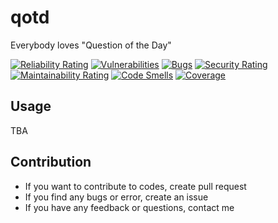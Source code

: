 # qotd
Everybody loves "Question of the Day"

[![Reliability Rating](https://sonarcloud.io/api/project_badges/measure?project=amber-weightman_qotd&metric=reliability_rating)](https://sonarcloud.io/summary/new_code?id=amber-weightman_qotd)
[![Vulnerabilities](https://sonarcloud.io/api/project_badges/measure?project=amber-weightman_qotd&metric=vulnerabilities)](https://sonarcloud.io/summary/new_code?id=amber-weightman_qotd)
[![Bugs](https://sonarcloud.io/api/project_badges/measure?project=amber-weightman_qotd&metric=bugs)](https://sonarcloud.io/summary/new_code?id=amber-weightman_qotd)
[![Security Rating](https://sonarcloud.io/api/project_badges/measure?project=amber-weightman_qotd&metric=security_rating)](https://sonarcloud.io/summary/new_code?id=amber-weightman_qotd)
[![Maintainability Rating](https://sonarcloud.io/api/project_badges/measure?project=amber-weightman_qotd&metric=sqale_rating)](https://sonarcloud.io/summary/new_code?id=amber-weightman_qotd)
[![Code Smells](https://sonarcloud.io/api/project_badges/measure?project=amber-weightman_qotd&metric=code_smells)](https://sonarcloud.io/summary/new_code?id=amber-weightman_qotd)
[![Coverage](https://sonarcloud.io/api/project_badges/measure?project=amber-weightman_qotd&metric=coverage)](https://sonarcloud.io/summary/new_code?id=amber-weightman_qotd)

## Usage

TBA

## Contribution
- If you want to contribute to codes, create pull request
- If you find any bugs or error, create an issue
- If you have any feedback or questions, contact me